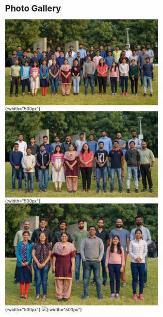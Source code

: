 ---
---

# Photo Gallery

![](/images/img1.jpg){:width="500px"}
![](/images/img2.jpg){:width="500px"}
![](/images/img3.jpg){:width="500px"}
![](/images/img4.jpg){:width="500px"}
